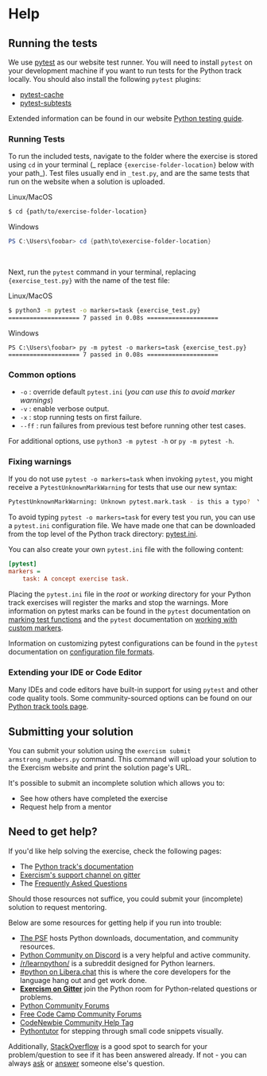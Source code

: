 # Help

## Running the tests

We use [pytest][pytest: Getting Started Guide] as our website test runner. You will need to install `pytest` on your
development machine if you want to run tests for the Python track locally. You should also install the
following `pytest` plugins:

- [pytest-cache][pytest-cache]
- [pytest-subtests][pytest-subtests]

Extended information can be found in our website [Python testing guide][Python track tests page].

### Running Tests

To run the included tests, navigate to the folder where the exercise is stored using `cd` in your terminal (_
replace `{exercise-folder-location}` below with your path_). Test files usually end in `_test.py`, and are the same
tests that run on the website when a solution is uploaded.

Linux/MacOS

```bash
$ cd {path/to/exercise-folder-location}
```

Windows

```powershell
PS C:\Users\foobar> cd {path\to\exercise-folder-location}
```

<br>

Next, run the `pytest` command in your terminal, replacing `{exercise_test.py}` with the name of the test file:

Linux/MacOS

```bash
$ python3 -m pytest -o markers=task {exercise_test.py}
==================== 7 passed in 0.08s ====================
```

Windows

```pwowershell
PS C:\Users\foobar> py -m pytest -o markers=task {exercise_test.py}
==================== 7 passed in 0.08s ====================
```

### Common options

- `-o` : override default `pytest.ini` (_you can use this to avoid marker warnings_)
- `-v` : enable verbose output.
- `-x` : stop running tests on first failure.
- `--ff` : run failures from previous test before running other test cases.

For additional options, use `python3 -m pytest -h` or `py -m pytest -h`.

### Fixing warnings

If you do not use `pytest -o markers=task` when invoking `pytest`, you might receive a `PytestUnknownMarkWarning` for
tests that use our new syntax:

```bash
PytestUnknownMarkWarning: Unknown pytest.mark.task - is this a typo?  You can register custom marks to avoid this warning - for details, see https://docs.pytest.org/en/stable/mark.html
```

To avoid typing `pytest -o markers=task` for every test you run, you can use a `pytest.ini` configuration file. We have
made one that can be downloaded from the top level of the Python track directory: [pytest.ini][pytest.ini].

You can also create your own `pytest.ini` file with the following content:

```ini
[pytest]
markers =
    task: A concept exercise task.
```

Placing the `pytest.ini` file in the _root_ or _working_ directory for your Python track exercises will register the
marks and stop the warnings. More information on pytest marks can be found in the `pytest` documentation
on [marking test functions][pytest: marking test functions with attributes] and the `pytest` documentation
on [working with custom markers][pytest: working with custom markers].

Information on customizing pytest configurations can be found in the `pytest` documentation
on [configuration file formats][pytest: configuration file formats].

### Extending your IDE or Code Editor

Many IDEs and code editors have built-in support for using `pytest` and other code quality tools. Some community-sourced
options can be found on our [Python track tools page][Python track tools page].

[Pytest: Getting Started Guide]: https://docs.pytest.org/en/latest/getting-started.html

[Python track tools page]: https://exercism.org/docs/tracks/python/tools

[Python track tests page]: https://exercism.org/docs/tracks/python/tests

[pytest-cache]:http://pythonhosted.org/pytest-cache/

[pytest-subtests]:https://github.com/pytest-dev/pytest-subtests

[pytest.ini]: https://github.com/exercism/python/blob/main/pytest.ini

[pytest: configuration file formats]: https://docs.pytest.org/en/6.2.x/customize.html#configuration-file-formats

[pytest: marking test functions with attributes]: https://docs.pytest.org/en/6.2.x/mark.html#raising-errors-on-unknown-marks

[pytest: working with custom markers]: https://docs.pytest.org/en/6.2.x/example/markers.html#working-with-custom-markers

## Submitting your solution

You can submit your solution using the `exercism submit armstrong_numbers.py` command. This command will upload your
solution to the Exercism website and print the solution page's URL.

It's possible to submit an incomplete solution which allows you to:

- See how others have completed the exercise
- Request help from a mentor

## Need to get help?

If you'd like help solving the exercise, check the following pages:

- The [Python track's documentation](https://exercism.org/docs/tracks/python)
- [Exercism's support channel on gitter](https://gitter.im/exercism/support)
- The [Frequently Asked Questions](https://exercism.org/docs/using/faqs)

Should those resources not suffice, you could submit your (incomplete) solution to request mentoring.

Below are some resources for getting help if you run into trouble:

- [The PSF](https://www.python.org) hosts Python downloads, documentation, and community resources.
- [Python Community on Discord](https://pythondiscord.com/) is a very helpful and active community.
- [/r/learnpython/](https://www.reddit.com/r/learnpython/) is a subreddit designed for Python learners.
- [#python on Libera.chat](https://www.python.org/community/irc/) this is where the core developers for the language
  hang out and get work done.
- [**Exercism on Gitter**](https://gitter.im/exercism/home) join the Python room for Python-related questions or
  problems.
- [Python Community Forums](https://discuss.python.org/)
- [Free Code Camp Community Forums](https://forum.freecodecamp.org/)
- [CodeNewbie Community Help Tag](https://community.codenewbie.org/t/help)
- [Pythontutor](http://pythontutor.com/) for stepping through small code snippets visually.

Additionally, [StackOverflow](http://stackoverflow.com/questions/tagged/python) is a good spot to search for your
problem/question to see if it has been answered already. If not - you can
always [ask](https://stackoverflow.com/help/how-to-ask) or [answer](https://stackoverflow.com/help/how-to-answer)
someone else's question.